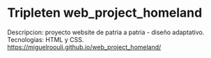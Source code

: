 # Tripleten web_project_homeland

Descripcion: proyecto website de patria a patria - diseño adaptativo.
Tecnologias: HTML y CSS.
https://miguelroouli.github.io/web_project_homeland/
